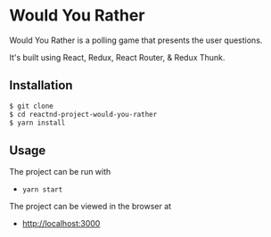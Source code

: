 # Would You Rather

Would You Rather is a polling game that presents the user questions.

It's built using React, Redux, React Router, & Redux Thunk.


## Installation


```bash
$ git clone
$ cd reactnd-project-would-you-rather
$ yarn install
```

## Usage

The project can be run with

- `yarn start`

The project can be viewed in the browser at

- [http://localhost:3000](http://localhost:3000)

